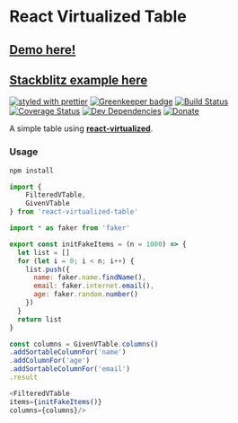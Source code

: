 # React Virtualized Table
[Demo here!](http://react-virtualized-table.matteoterrinoni.it/ "Demo here!")
---
[Stackblitz example here](https://stackblitz.com/edit/react-virtualized-table "Stackblitz example here")
---
[![styled with prettier](https://img.shields.io/badge/styled_with-prettier-ff69b4.svg)](https://github.com/prettier/prettier)
[![Greenkeeper badge](https://badges.greenkeeper.io/matteoterrinoni/react-virtualized-table.svg)](https://greenkeeper.io/)
[![Build Status](https://travis-ci.org/matteoterrinoni/react-virtualized-table.svg?branch=master)](https://travis-ci.org/matteoterrinoni/react-virtualized-table)
[![Coverage Status](https://coveralls.io/repos/github/matteoterrinoni/react-virtualized-table/badge.svg?branch=master)](https://coveralls.io/github/matteoterrinoni/react-virtualized-table?branch=master)
[![Dev Dependencies](https://david-dm.org/matteoterrinoni/react-virtualized-table/dev-status.svg)](https://david-dm.org/alexjoverm/typescript-library-starter?type=dev)
[![Donate](https://img.shields.io/badge/donate-paypal-blue.svg)](https://www.paypal.me/matteoterrinoni)

A simple table using **[react-virtualized](https://github.com/bvaughn/react-virtualized)**.

### Usage

```bash
npm install
```

```javascript
import {
	FilteredVTable,
	GivenVTable
} from 'react-virtualized-table'

import * as faker from 'faker'

export const initFakeItems = (n = 1000) => {
  let list = []
  for (let i = 0; i < n; i++) {
    list.push({
      name: faker.name.findName(),
      email: faker.internet.email(),
      age: faker.random.number()
    })
  }
  return list
}

const columns = GivenVTable.columns()
.addSortableColumnFor('name')
.addColumnFor('age')
.addSortableColumnFor('email')
.result

<FilteredVTable
items={initFakeItems()}
columns={columns}/>

```


